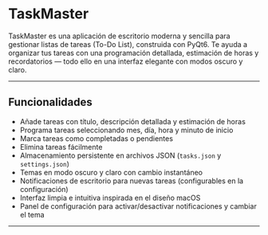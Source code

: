 # TaskMaster

TaskMaster es una aplicación de escritorio moderna y sencilla para gestionar listas de tareas (To-Do List), construida con PyQt6. Te ayuda a organizar tus tareas con una programación detallada, estimación de horas y recordatorios — todo ello en una interfaz elegante con modos oscuro y claro.

---

## Funcionalidades

- Añade tareas con título, descripción detallada y estimación de horas  
- Programa tareas seleccionando mes, día, hora y minuto de inicio  
- Marca tareas como completadas o pendientes  
- Elimina tareas fácilmente  
- Almacenamiento persistente en archivos JSON (`tasks.json` y `settings.json`)  
- Temas en modo oscuro y claro con cambio instantáneo  
- Notificaciones de escritorio para nuevas tareas (configurables en la configuración)  
- Interfaz limpia e intuitiva inspirada en el diseño macOS  
- Panel de configuración para activar/desactivar notificaciones y cambiar el tema

---